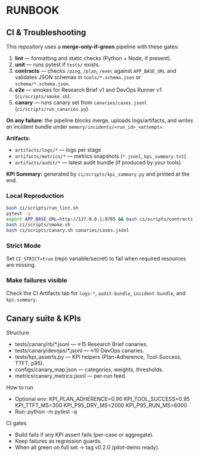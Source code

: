 ﻿# RUNBOOK

## CI & Troubleshooting

This repository uses a **merge-only-if-green** pipeline with these gates:

1. **lint** — formatting and static checks (Python + Node, if present).
2. **unit** — runs pytest if `tests/` exists.
3. **contracts** — checks `/ping`, `/plan`, `/exec` against `APP_BASE_URL` and validates JSON schemas in `tools/*.schema.json` or `schema/*.schema.json`.
4. **e2e** — smokes for Research Brief v1 and DevOps Runner v1 (`ci/scripts/smoke.sh`).
5. **canary** — runs canary set from `canaries/cases.jsonl` (`ci/scripts/run_canaries.py`).

**On any failure:** the pipeline blocks merge, uploads logs/artifacts, and writes an incident bundle under `memory/incidents/<run_id>_<attempt>`.

**Artifacts:**
- `artifacts/logs/*` — logs per stage
- `artifacts/metrics/*` — metrics snapshots (`*.jsonl`, `kpi_summary.txt`)
- `artifacts/audit/*` — latest audit bundle (if produced by your tools)

**KPI Summary:** generated by `ci/scripts/kpi_summary.py` and printed at the end.

### Local Reproduction
```bash
bash ci/scripts/run_lint.sh
pytest -q
export APP_BASE_URL=http://127.0.0.1:8765 && bash ci/scripts/contracts.sh
bash ci/scripts/smoke.sh
bash ci/scripts/canary.sh canaries/cases.jsonl
```

### Strict Mode
Set `CI_STRICT=true` (repo variable/secret) to fail when required resources are missing.

### Make failures visible
Check the CI Artifacts tab for `logs-*`, `audit-bundle`, `incident-bundle`, and `kpi-summary`.
## Canary suite & KPIs

Structure
- tests/canary/rb/*.jsonl — ≈15 Research Brief canaries.
- tests/canary/devops/*.jsonl — ≈10 DevOps canaries.
- tests/kpi_asserts.py — KPI helpers (Plan-Adherence, Tool-Success, TTFT, p95).
- configs/canary_map.json — categories, weights, thresholds.
- metrics/canary_metrics.jsonl — per-run feed.

How to run
- Optional env: KPI_PLAN_ADHERENCE=0.90 KPI_TOOL_SUCCESS=0.95 KPI_TTFT_MS=300 KPI_P95_DRY_MS=2000 KPI_P95_RUN_MS=6000
- Run: python -m pytest -q

CI gates
- Build fails if any KPI assert fails (per-case or aggregate).
- Keep failures as regression guards.
- When all green on full set → tag v0.2.0 (pilot-demo ready).
